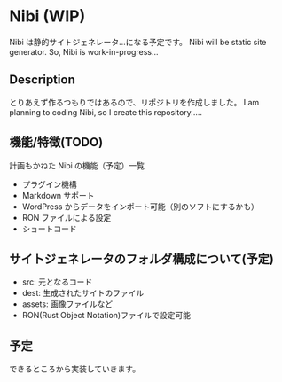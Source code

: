 # Nibi (WIP)

Nibi は静的サイトジェネレータ…になる予定です。
Nibi will be static site generator. So, Nibi is work-in-progress...

## Description

とりあえず作るつもりではあるので、リポジトリを作成しました。
I am planning to coding Nibi, so I create this repository.....

## 機能/特徴(TODO)

計画もかねた Nibi の機能（予定）一覧

- プラグイン機構
- Markdown サポート
- WordPress からデータをインポート可能（別のソフトにするかも）
- RON ファイルによる設定
- ショートコード

## サイトジェネレータのフォルダ構成について(予定)

- src: 元となるコード
- dest: 生成されたサイトのファイル
- assets: 画像ファイルなど
- RON(Rust Object Notation)ファイルで設定可能

## 予定

できるところから実装していきます。
